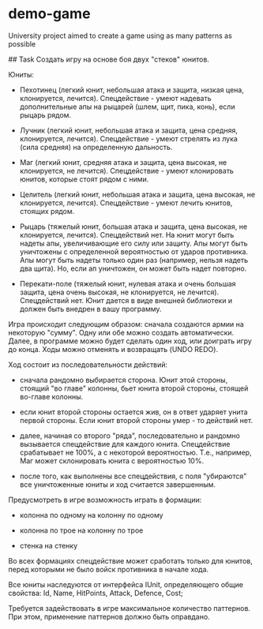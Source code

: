 # demo-game
University project aimed to create a game using as many patterns as possible

## Task
Создать игру на основе боя двух "стеков" юнитов.


Юниты:

 - Пехотинец (легкий юнит, небольшая атака и защита, низкая цена, клонируется, лечится). Спецдействие - умеют надевать дополнительные апы на рыцарей (шлем, щит, пика, конь), если рыцарь рядом.

 - Лучник (легкий юнит, небольшая атака и защита, цена средняя, клонируется, лечится). Спецдействие - умеют стрелять из лука (сила средняя) на определенную дальность.

 - Маг (легкий юнит, средняя атака и защита, цена высокая, не клонируется, не лечится). Спецдействие - умеют клонировать юнитов, которые стоят рядом с ними.

 - Целитель (легкий юнит, небольшая атака и защита, цена высокая, не клонируется, лечится). Спецдействие - умеют лечить юнитов, стоящих рядом.

 - Рыцарь (тяжелый юнит,  большая атака и защита, цена высокая, не клонируется, лечится). Спецдействий нет. На юнит могут быть надеты апы, увеличивающие его силу или защиту. Апы могут быть уничтожены с определенной вероятностью от ударов противника. Апы могут быть надеты только один раз (например, нельзя надеть два щита). Но, если ап уничтожен, он может быть надет повторно.

 - Перекати-поле (тяжелый юнит, нулевая атака и очень большая защита, цена очень высокая, не клонируется, не лечится). Спецдействий нет. Юнит дается в виде внешней библиотеки и должен быть внедрен в вашу программу.


Игра происходит следующим образом: сначала создаются армии на некоторую "сумму". Одну или обе можно создать автоматически. Далее, в программе можно будет сделать один ход, или доиграть игру до конца. Ходы можно отменять и возвращать (UNDO REDO).


Ход состоит из последовательности действий:

 - сначала рандомно выбирается сторона. Юнит этой стороны, стоящий "во главе" колонны, бьет юнита второй стороны, стоящей во-главе колонны.

 - если юнит второй стороны остается жив, он в ответ ударяет унита первой стороны. Если юнит второй стороны умер - то действий нет.

 - далее, начиная со второго "ряда", последовательно и рандомно вызывается спецдействие для каждого юнита. Спецдействие срабатывает не 100%, а с некоторой вероятностью. Т.е., например, Маг может склонировать юнита с вероятностью 10%.

 - после того, как выполнены все спецдействия, с поля "убираются" все уничтоженные юниты и ход считается завершенным.


Предусмотреть в игре возможность играть в формации:

 - колонна по одному на колонну по одному

 - колонна по трое на колонну по трое

 - стенка на стенку

Во всех формациях спецдействие может сработать только для юнитов, перед которыми не было войск противника в начале хода.


Все юниты наследуются от интерфейса IUnit, определяющего общие свойства: Id, Name, HitPoints, Attack, Defence, Cost;


Требуется задействовать в игре максимальное количество паттернов. При этом, применение паттернов должно быть оправдано.
